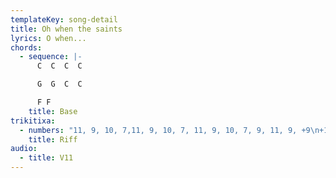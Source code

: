 ```yaml
---
templateKey: song-detail
title: Oh when the saints
lyrics: O when...
chords:
  - sequence: |-
      C  C  C  C

      G  G  C  C

      F F
    title: Base
trikitixa:
  - numbers: "11, 9, 10, 7,11, 9, 10, 7, 11, 9, 10, 7, 9, 11, 9, +9\n+10, +10, +9, 11,11, 9, 7, 7, +7, +7, +10, +7, +8, +10, 12, +12, 12"
    title: Riff
audio:
  - title: V11
---
```


